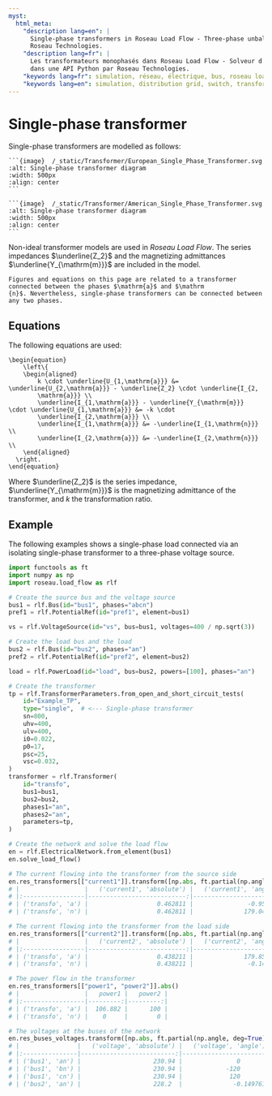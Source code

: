 ```yaml
---
myst:
  html_meta:
    "description lang=en": |
      Single-phase transformers in Roseau Load Flow - Three-phase unbalanced load flow solver in a Python API by
      Roseau Technologies.
    "description lang=fr": |
      Les transformateurs monophasés dans Roseau Load Flow - Solveur d'écoulement de charge triphasé et déséquilibré
      dans une API Python par Roseau Technologies.
    "keywords lang=fr": simulation, réseau, électrique, bus, roseau load flow, transformateurs, monophasé, modèle
    "keywords lang=en": simulation, distribution grid, switch, transformers, single-phase, model
---
```


# Single-phase transformer

Single-phase transformers are modelled as follows:

````{tab} European standards
```{image}  /_static/Transformer/European_Single_Phase_Transformer.svg
:alt: Single-phase transformer diagram
:width: 500px
:align: center
```
````

````{tab} American standards
```{image}  /_static/Transformer/American_Single_Phase_Transformer.svg
:alt: Single-phase transformer diagram
:width: 500px
:align: center
```
````

Non-ideal transformer models are used in _Roseau Load Flow_. The series impedances $\underline{Z_2}$
and the magnetizing admittances $\underline{Y_{\mathrm{m}}}$ are included in the model.

```{note}
Figures and equations on this page are related to a transformer connected between the phases $\mathrm{a}$ and $\mathrm
{n}$. Nevertheless, single-phase transformers can be connected between any two phases.
```

## Equations

The following equations are used:

```{math}
\begin{equation}
    \left\{
    \begin{aligned}
        k \cdot \underline{U_{1,\mathrm{a}}} &= \underline{U_{2,\mathrm{a}}} - \underline{Z_2} \cdot \underline{I_{2,
        \mathrm{a}}} \\
        \underline{I_{1,\mathrm{a}}} - \underline{Y_{\mathrm{m}}} \cdot \underline{U_{1,\mathrm{a}}} &= -k \cdot
        \underline{I_{2,\mathrm{a}}} \\
        \underline{I_{1,\mathrm{a}}} &= -\underline{I_{1,\mathrm{n}}} \\
        \underline{I_{2,\mathrm{a}}} &= -\underline{I_{2,\mathrm{n}}} \\
    \end{aligned}
  \right.
\end{equation}
```

Where $\underline{Z_2}$ is the series impedance, $\underline{Y_{\mathrm{m}}}$ is the magnetizing
admittance of the transformer, and $k$ the transformation ratio.

## Example

The following examples shows a single-phase load connected via an isolating single-phase transformer
to a three-phase voltage source.

```python
import functools as ft
import numpy as np
import roseau.load_flow as rlf

# Create the source bus and the voltage source
bus1 = rlf.Bus(id="bus1", phases="abcn")
pref1 = rlf.PotentialRef(id="pref1", element=bus1)

vs = rlf.VoltageSource(id="vs", bus=bus1, voltages=400 / np.sqrt(3))

# Create the load bus and the load
bus2 = rlf.Bus(id="bus2", phases="an")
pref2 = rlf.PotentialRef(id="pref2", element=bus2)

load = rlf.PowerLoad(id="load", bus=bus2, powers=[100], phases="an")

# Create the transformer
tp = rlf.TransformerParameters.from_open_and_short_circuit_tests(
    id="Example_TP",
    type="single",  # <--- Single-phase transformer
    sn=800,
    uhv=400,
    ulv=400,
    i0=0.022,
    p0=17,
    psc=25,
    vsc=0.032,
)
transformer = rlf.Transformer(
    id="transfo",
    bus1=bus1,
    bus2=bus2,
    phases1="an",
    phases2="an",
    parameters=tp,
)

# Create the network and solve the load flow
en = rlf.ElectricalNetwork.from_element(bus1)
en.solve_load_flow()

# The current flowing into the transformer from the source side
en.res_transformers[["current1"]].transform([np.abs, ft.partial(np.angle, deg=True)])
# |                  |   ('current1', 'absolute') |   ('current1', 'angle') |
# |:-----------------|---------------------------:|------------------------:|
# | ('transfo', 'a') |                   0.462811 |               -0.956008 |
# | ('transfo', 'n') |                   0.462811 |              179.044    |

# The current flowing into the transformer from the load side
en.res_transformers[["current2"]].transform([np.abs, ft.partial(np.angle, deg=True)])
# |                  |   ('current2', 'absolute') |   ('current2', 'angle') |
# |:-----------------|---------------------------:|------------------------:|
# | ('transfo', 'a') |                   0.438211 |              179.85     |
# | ('transfo', 'n') |                   0.438211 |               -0.149761 |

# The power flow in the transformer
en.res_transformers[["power1", "power2"]].abs()
# |                  |   power1 |   power2 |
# |:-----------------|---------:|---------:|
# | ('transfo', 'a') |  106.882 |      100 |
# | ('transfo', 'n') |    0     |        0 |

# The voltages at the buses of the network
en.res_buses_voltages.transform([np.abs, ft.partial(np.angle, deg=True)])
# |                |   ('voltage', 'absolute') |   ('voltage', 'angle') |
# |:---------------|--------------------------:|-----------------------:|
# | ('bus1', 'an') |                    230.94 |               0        |
# | ('bus1', 'bn') |                    230.94 |            -120        |
# | ('bus1', 'cn') |                    230.94 |             120        |
# | ('bus2', 'an') |                    228.2  |              -0.149761 |
```
